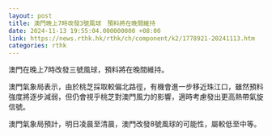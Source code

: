 ```yaml
---
layout: post
title: 澳門晚上7時改發3號風球　預料將在晚間維持
date: 2024-11-13 19:55:04.000000000 +08:00
link: https://news.rthk.hk/rthk/ch/component/k2/1778921-20241113.htm
categories: rthk
---
```


澳門在晚上7時改發三號風球，預料將在晚間維持。

澳門氣象局表示，由於桃芝採取較偏北路徑，有機會進一步移近珠江口，雖然預料強度將逐步減弱，但仍會視乎桃芝對澳門風力的影響，適時考慮發出更高熱帶氣旋信號。

澳門氣象局預計，明日凌晨至清晨，澳門改發8號風球的可能性，屬較低至中等。
